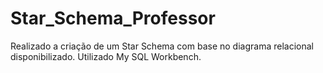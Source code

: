 # Star_Schema_Professor
Realizado a criação de um Star Schema com base no diagrama relacional disponibilizado. Utilizado My SQL Workbench.
